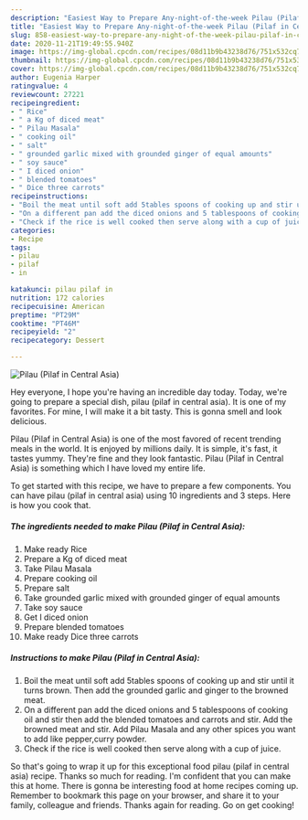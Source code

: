 ```yaml
---
description: "Easiest Way to Prepare Any-night-of-the-week Pilau (Pilaf in Central Asia)"
title: "Easiest Way to Prepare Any-night-of-the-week Pilau (Pilaf in Central Asia)"
slug: 858-easiest-way-to-prepare-any-night-of-the-week-pilau-pilaf-in-central-asia
date: 2020-11-21T19:49:55.940Z
image: https://img-global.cpcdn.com/recipes/08d11b9b43238d76/751x532cq70/pilau-pilaf-in-central-asia-recipe-main-photo.jpg
thumbnail: https://img-global.cpcdn.com/recipes/08d11b9b43238d76/751x532cq70/pilau-pilaf-in-central-asia-recipe-main-photo.jpg
cover: https://img-global.cpcdn.com/recipes/08d11b9b43238d76/751x532cq70/pilau-pilaf-in-central-asia-recipe-main-photo.jpg
author: Eugenia Harper
ratingvalue: 4
reviewcount: 27221
recipeingredient:
- " Rice"
- " a Kg of diced meat"
- " Pilau Masala"
- " cooking oil"
- " salt"
- " grounded garlic mixed with grounded ginger of equal amounts"
- " soy sauce"
- " I diced onion"
- " blended tomatoes"
- " Dice three carrots"
recipeinstructions:
- "Boil the meat until soft add 5tables spoons of cooking up and stir until it turns brown. Then add the grounded garlic and ginger to the browned meat."
- "On a different pan add the diced onions and 5 tablespoons of cooking oil and stir then add the blended tomatoes and carrots and stir. Add the browned meat and stir. Add Pilau Masala and any other spices you want to add like pepper,curry powder."
- "Check if the rice is well cooked then serve along with a cup of juice."
categories:
- Recipe
tags:
- pilau
- pilaf
- in

katakunci: pilau pilaf in 
nutrition: 172 calories
recipecuisine: American
preptime: "PT29M"
cooktime: "PT46M"
recipeyield: "2"
recipecategory: Dessert

---
```



![Pilau (Pilaf in Central Asia)](https://img-global.cpcdn.com/recipes/08d11b9b43238d76/751x532cq70/pilau-pilaf-in-central-asia-recipe-main-photo.jpg)

Hey everyone, I hope you're having an incredible day today. Today, we're going to prepare a special dish, pilau (pilaf in central asia). It is one of my favorites. For mine, I will make it a bit tasty. This is gonna smell and look delicious.



Pilau (Pilaf in Central Asia) is one of the most favored of recent trending meals in the world. It is enjoyed by millions daily. It is simple, it's fast, it tastes yummy. They're fine and they look fantastic. Pilau (Pilaf in Central Asia) is something which I have loved my entire life.


To get started with this recipe, we have to prepare a few components. You can have pilau (pilaf in central asia) using 10 ingredients and 3 steps. Here is how you cook that.

<!--inarticleads1-->

##### The ingredients needed to make Pilau (Pilaf in Central Asia):

1. Make ready  Rice
1. Prepare  a Kg of diced meat
1. Take  Pilau Masala
1. Prepare  cooking oil
1. Prepare  salt
1. Take  grounded garlic mixed with grounded ginger of equal amounts
1. Take  soy sauce
1. Get  I diced onion
1. Prepare  blended tomatoes
1. Make ready  Dice three carrots




<!--inarticleads2-->

##### Instructions to make Pilau (Pilaf in Central Asia):

1. Boil the meat until soft add 5tables spoons of cooking up and stir until it turns brown. Then add the grounded garlic and ginger to the browned meat.
1. On a different pan add the diced onions and 5 tablespoons of cooking oil and stir then add the blended tomatoes and carrots and stir. Add the browned meat and stir. Add Pilau Masala and any other spices you want to add like pepper,curry powder.
1. Check if the rice is well cooked then serve along with a cup of juice.




So that's going to wrap it up for this exceptional food pilau (pilaf in central asia) recipe. Thanks so much for reading. I'm confident that you can make this at home. There is gonna be interesting food at home recipes coming up. Remember to bookmark this page on your browser, and share it to your family, colleague and friends. Thanks again for reading. Go on get cooking!
